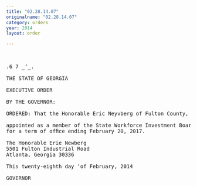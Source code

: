 ```yaml
---
title: "02.28.14.07"
originalname: "02.28.14.07"
category: orders
year: 2014
layout: order

---
```

<pre>
 

.6 7 _‘_.

THE STATE OF GEORGIA

EXECUTIVE ORDER

BY THE GOVERNOR:

ORDERED: That the Honorable Eric Neyvberg of Fulton County, Georgia, is

appointed as a member of the State Workforce Investment Board,
for a term of ofﬁce ending February 20, 2017.

The Honorable Erie Newberg
5501 Fulton Industrial Road
Atlanta, Georgia 30336

This twenty-eighth day ‘of February, 2014

GOVERNOR

</pre>
